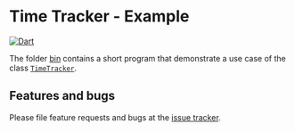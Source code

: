 # Time Tracker - Example
[![Dart](https://github.com/simphotonics/time_tracker/actions/workflows/dart.yml/badge.svg)](https://github.com/simphotonics/time_tracker/actions/workflows/dart.yml)

The folder [bin][bin] contains a short program that demonstrate a use case of
the class [`TimeTracker`][TimeTracker].


## Features and bugs

Please file feature requests and bugs at the [issue tracker][tracker].

[tracker]: https://github.com/simphotonics/time_tracker/issues

[bin]: bin

[TimeTracker]: https://pub.dev/documentation/time_tracker/latest/time_tracker/TimeTracker-class.html